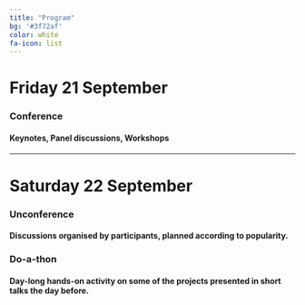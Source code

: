 ```yaml
---
title: "Program"
bg: '#3f72af'
color: white
fa-icon: list
---
```


# Friday 21 September

### Conference

#### Keynotes, Panel discussions, Workshops

-------------------------

# Saturday 22 September

### Unconference
  
#### Discussions organised by participants, planned according to popularity.

### Do-a-thon

#### Day-long hands-on activity on some of the projects presented in short talks the day before.


